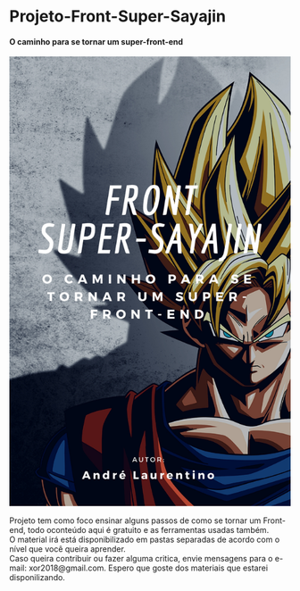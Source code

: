 # Projeto-Front-Super-Sayajin
#### O caminho para se tornar um super-front-end

![Capa do projeto](capa.jpg)

<p>
  Projeto tem como foco ensinar alguns passos de como se tornar um Front-end, todo oconteúdo aqui é gratuito e as ferramentas usadas também.<br>
  O material irá está disponibilizado em pastas separadas de acordo com o nível que você queira aprender. <br>
  Caso queira contribuir ou fazer alguma critica, envie mensagens para o e-mail: xor2018@gmail.com. Espero que goste dos materiais que estarei disponilizando. 
</p>  
